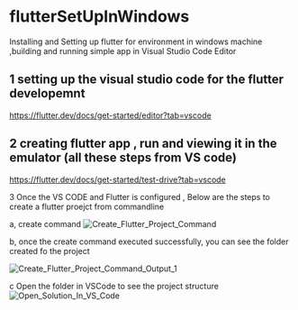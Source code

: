 # flutterSetUpInWindows
Installing and Setting up flutter for environment in windows machine ,building and running  simple app in Visual Studio Code Editor





1 setting up the visual studio code for the flutter developemnt
-----------------------------------------------------------------

  https://flutter.dev/docs/get-started/editor?tab=vscode

2 creating flutter app , run and viewing it in the emulator (all these steps from VS code)
-----------------------------------------------------------------------------------------

  https://flutter.dev/docs/get-started/test-drive?tab=vscode
  
3 Once the VS CODE and Flutter is configured , Below are the steps to create a flutter proejct from commandline 

a, create command 
![Create_Flutter_Project_Command](https://user-images.githubusercontent.com/11384742/85221406-f14e7900-b3f6-11ea-824e-8833c6dc7b19.JPG)

b, once the create command executed successfully, you can see the folder created fo the project

![Create_Flutter_Project_Command_Output_1](https://user-images.githubusercontent.com/11384742/85221409-fdd2d180-b3f6-11ea-8949-e85cee960fdc.jpg)

c Open the folder in VSCode to see the project structure
![Open_Solution_In_VS_Code](https://user-images.githubusercontent.com/11384742/85221425-0c20ed80-b3f7-11ea-925b-718103b44c03.JPG)
